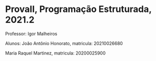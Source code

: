 # ProvaII, Programação Estruturada, 2021.2

Professor: 
Igor Malheiros

Alunos: 
João Antônio Honorato, matricula: 20210026680

Maria Raquel Martinez, matricula: 20200025900
